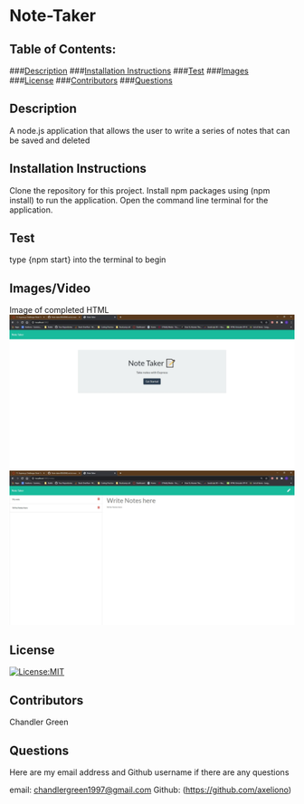 # Note-Taker

## Table of Contents:

###[Description](#description)
###[Installation Instructions](#installation-instructions)
###[Test](#test)
###[Images](#images)
###[License](#license)
###[Contributors](#contributors)
###[Questions](#questions)

## Description

A node.js application that allows the user to write a series of notes that can be saved and deleted

## Installation Instructions

Clone the repository for this project. Install npm packages using (npm install) to run the application. Open the command line terminal for the application.

## Test

type {npm start} into the terminal to begin

## Images/Video

Image of completed HTML
![Image](./Develop/public/assets/images/note-taker-pic.jpg)
![image](./Develop/public/assets/images/note-taker-pic2.jpg)

## License

[![License:MIT](https://img.shields.io/badge/License-MIT-yellow.svg)](https://opensource.org/licenses/MIT)

## Contributors

Chandler Green

## Questions

Here are my email address and Github username if there are any questions

email: chandlergreen1997@gmail.com
Github: (https://github.com/axeliono)
